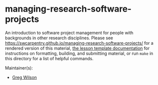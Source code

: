 managing-research-software-projects
===================================

An introduction to software project management for people with backgrounds in other research disciplines.
Please see <https://swcarpentry.github.io/managing-research-software-projects/>
for a rendered version of this material,
[the lesson template documentation][lesson-example]
for instructions on formatting, building, and submitting material,
or run `make` in this directory for a list of helpful commands.

Maintainer(s):

* [Greg Wilson][wilson-greg]

[lesson-example]: https://swcarpentry.github.com/lesson-example/
[wilson-greg]: http://software-carpentry.org/team/#wilson_g

